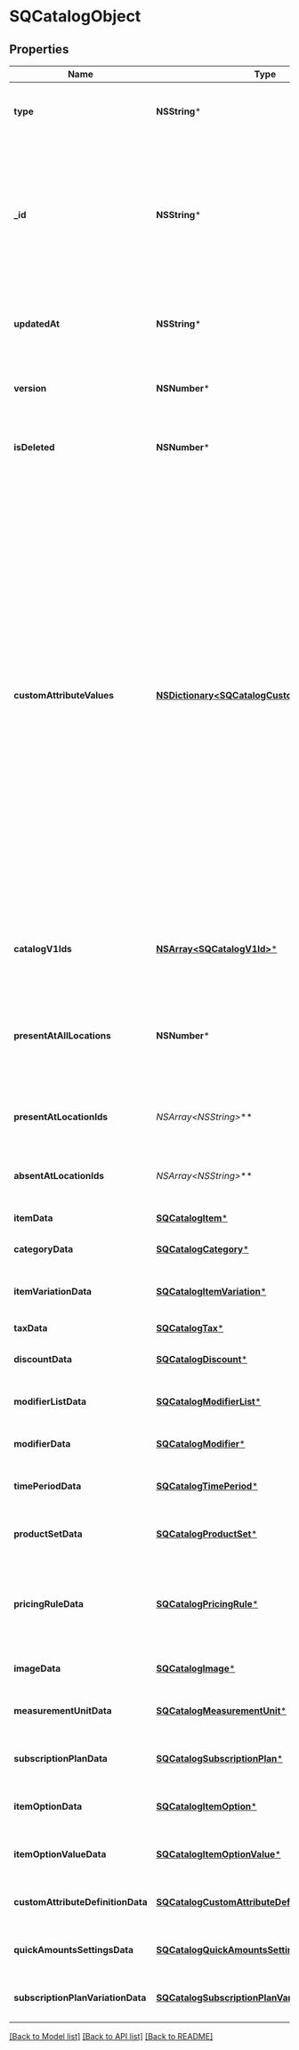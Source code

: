 # SQCatalogObject

## Properties
Name | Type | Description | Notes
------------ | ------------- | ------------- | -------------
**type** | **NSString*** | The type of this object. Each object type has expected properties expressed in a structured format within its corresponding &#x60;*_data&#x60; field below. | 
**_id** | **NSString*** | An identifier to reference this object in the catalog. When a new &#x60;CatalogObject&#x60; is inserted, the client should set the id to a temporary identifier starting with a \&quot;&#x60;#&#x60;\&quot; character. Other objects being inserted or updated within the same request may use this identifier to refer to the new object.  When the server receives the new object, it will supply a unique identifier that replaces the temporary identifier for all future references. | 
**updatedAt** | **NSString*** | Last modification [timestamp](https://developer.squareup.com/docs/build-basics/working-with-dates) in RFC 3339 format, e.g., &#x60;\&quot;2016-08-15T23:59:33.123Z\&quot;&#x60; would indicate the UTC time (denoted by &#x60;Z&#x60;) of August 15, 2016 at 23:59:33 and 123 milliseconds. | [optional] 
**version** | **NSNumber*** | The version of the object. When updating an object, the version supplied must match the version in the database, otherwise the write will be rejected as conflicting. | [optional] 
**isDeleted** | **NSNumber*** | If &#x60;true&#x60;, the object has been deleted from the database. Must be &#x60;false&#x60; for new objects being inserted. When deleted, the &#x60;updated_at&#x60; field will equal the deletion time. | [optional] 
**customAttributeValues** | [**NSDictionary&lt;SQCatalogCustomAttributeValue&gt;***](SQCatalogCustomAttributeValue.md) | A map (key-value pairs) of application-defined custom attribute values. The value of a key-value pair is a [CatalogCustomAttributeValue](https://developer.squareup.com/reference/square_2023-10-18/objects/CatalogCustomAttributeValue) object. The key is the &#x60;key&#x60; attribute value defined in the associated [CatalogCustomAttributeDefinition](https://developer.squareup.com/reference/square_2023-10-18/objects/CatalogCustomAttributeDefinition) object defined by the application making the request.  If the &#x60;CatalogCustomAttributeDefinition&#x60; object is defined by another application, the &#x60;CatalogCustomAttributeDefinition&#x60;&#39;s key attribute value is prefixed by the defining application ID. For example, if the &#x60;CatalogCustomAttributeDefinition&#x60; has a &#x60;key&#x60; attribute of &#x60;\&quot;cocoa_brand\&quot;&#x60; and the defining application ID is &#x60;\&quot;abcd1234\&quot;&#x60;, the key in the map is &#x60;\&quot;abcd1234:cocoa_brand\&quot;&#x60; if the application making the request is different from the application defining the custom attribute definition. Otherwise, the key used in the map is simply &#x60;\&quot;cocoa_brand\&quot;&#x60;.  Application-defined custom attributes are set at a global (location-independent) level. Custom attribute values are intended to store additional information about a catalog object or associations with an entity in another system. Do not use custom attributes to store any sensitive information (personally identifiable information, card details, etc.). | [optional] 
**catalogV1Ids** | [**NSArray&lt;SQCatalogV1Id&gt;***](SQCatalogV1Id.md) | The Connect v1 IDs for this object at each location where it is present, where they differ from the object&#39;s Connect V2 ID. The field will only be present for objects that have been created or modified by legacy APIs. | [optional] 
**presentAtAllLocations** | **NSNumber*** | If &#x60;true&#x60;, this object is present at all locations (including future locations), except where specified in the &#x60;absent_at_location_ids&#x60; field. If &#x60;false&#x60;, this object is not present at any locations (including future locations), except where specified in the &#x60;present_at_location_ids&#x60; field. If not specified, defaults to &#x60;true&#x60;. | [optional] 
**presentAtLocationIds** | **NSArray&lt;NSString*&gt;*** | A list of locations where the object is present, even if &#x60;present_at_all_locations&#x60; is &#x60;false&#x60;. This can include locations that are deactivated. | [optional] 
**absentAtLocationIds** | **NSArray&lt;NSString*&gt;*** | A list of locations where the object is not present, even if &#x60;present_at_all_locations&#x60; is &#x60;true&#x60;. This can include locations that are deactivated. | [optional] 
**itemData** | [**SQCatalogItem***](SQCatalogItem.md) | Structured data for a &#x60;CatalogItem&#x60;, set for CatalogObjects of type &#x60;ITEM&#x60;. | [optional] 
**categoryData** | [**SQCatalogCategory***](SQCatalogCategory.md) | Structured data for a &#x60;CatalogCategory&#x60;, set for CatalogObjects of type &#x60;CATEGORY&#x60;. | [optional] 
**itemVariationData** | [**SQCatalogItemVariation***](SQCatalogItemVariation.md) | Structured data for a &#x60;CatalogItemVariation&#x60;, set for CatalogObjects of type &#x60;ITEM_VARIATION&#x60;. | [optional] 
**taxData** | [**SQCatalogTax***](SQCatalogTax.md) | Structured data for a &#x60;CatalogTax&#x60;, set for CatalogObjects of type &#x60;TAX&#x60;. | [optional] 
**discountData** | [**SQCatalogDiscount***](SQCatalogDiscount.md) | Structured data for a &#x60;CatalogDiscount&#x60;, set for CatalogObjects of type &#x60;DISCOUNT&#x60;. | [optional] 
**modifierListData** | [**SQCatalogModifierList***](SQCatalogModifierList.md) | Structured data for a &#x60;CatalogModifierList&#x60;, set for CatalogObjects of type &#x60;MODIFIER_LIST&#x60;. | [optional] 
**modifierData** | [**SQCatalogModifier***](SQCatalogModifier.md) | Structured data for a &#x60;CatalogModifier&#x60;, set for CatalogObjects of type &#x60;MODIFIER&#x60;. | [optional] 
**timePeriodData** | [**SQCatalogTimePeriod***](SQCatalogTimePeriod.md) | Structured data for a &#x60;CatalogTimePeriod&#x60;, set for CatalogObjects of type &#x60;TIME_PERIOD&#x60;. | [optional] 
**productSetData** | [**SQCatalogProductSet***](SQCatalogProductSet.md) | Structured data for a &#x60;CatalogProductSet&#x60;, set for CatalogObjects of type &#x60;PRODUCT_SET&#x60;. | [optional] 
**pricingRuleData** | [**SQCatalogPricingRule***](SQCatalogPricingRule.md) | Structured data for a &#x60;CatalogPricingRule&#x60;, set for CatalogObjects of type &#x60;PRICING_RULE&#x60;. A &#x60;CatalogPricingRule&#x60; object often works with a &#x60;CatalogProductSet&#x60; object or a &#x60;CatalogTimePeriod&#x60; object. | [optional] 
**imageData** | [**SQCatalogImage***](SQCatalogImage.md) | Structured data for a &#x60;CatalogImage&#x60;, set for CatalogObjects of type &#x60;IMAGE&#x60;. | [optional] 
**measurementUnitData** | [**SQCatalogMeasurementUnit***](SQCatalogMeasurementUnit.md) | Structured data for a &#x60;CatalogMeasurementUnit&#x60;, set for CatalogObjects of type &#x60;MEASUREMENT_UNIT&#x60;. | [optional] 
**subscriptionPlanData** | [**SQCatalogSubscriptionPlan***](SQCatalogSubscriptionPlan.md) | Structured data for a &#x60;CatalogSubscriptionPlan&#x60;, set for CatalogObjects of type &#x60;SUBSCRIPTION_PLAN&#x60;. | [optional] 
**itemOptionData** | [**SQCatalogItemOption***](SQCatalogItemOption.md) | Structured data for a &#x60;CatalogItemOption&#x60;, set for CatalogObjects of type &#x60;ITEM_OPTION&#x60;. | [optional] 
**itemOptionValueData** | [**SQCatalogItemOptionValue***](SQCatalogItemOptionValue.md) | Structured data for a &#x60;CatalogItemOptionValue&#x60;, set for CatalogObjects of type &#x60;ITEM_OPTION_VAL&#x60;. | [optional] 
**customAttributeDefinitionData** | [**SQCatalogCustomAttributeDefinition***](SQCatalogCustomAttributeDefinition.md) | Structured data for a &#x60;CatalogCustomAttributeDefinition&#x60;, set for CatalogObjects of type &#x60;CUSTOM_ATTRIBUTE_DEFINITION&#x60;. | [optional] 
**quickAmountsSettingsData** | [**SQCatalogQuickAmountsSettings***](SQCatalogQuickAmountsSettings.md) | Structured data for a &#x60;CatalogQuickAmountsSettings&#x60;, set for CatalogObjects of type &#x60;QUICK_AMOUNTS_SETTINGS&#x60;. | [optional] 
**subscriptionPlanVariationData** | [**SQCatalogSubscriptionPlanVariation***](SQCatalogSubscriptionPlanVariation.md) | Structured data for a &#x60;CatalogSubscriptionPlanVariation&#x60;, set for CatalogObjects of type &#x60;SUBSCRIPTION_PLAN_VARIATION&#x60;. | [optional] 

[[Back to Model list]](../README.md#documentation-for-models) [[Back to API list]](../README.md#documentation-for-api-endpoints) [[Back to README]](../README.md)


